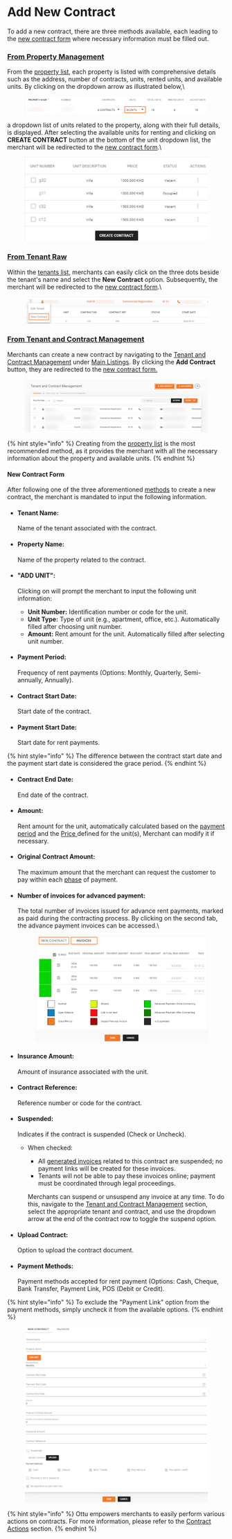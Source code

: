 # Add New Contract

To add a new contract, there are three methods available, each leading to the [new contract form](add-new-contract.md#new-contract-form) where necessary information must be filled out.

### [**From Property Management** ](add-new-contract.md#from-property-management)

From the [property list](broken-reference), each property is listed with comprehensive details such as the address, number of contracts, units, rented units, and available units. By clicking on the dropdown arrow as illustrated below,\


<figure><img src="../../../../../.gitbook/assets/image (17).png" alt=""><figcaption></figcaption></figure>

a dropdown list of units related to the property, along with their full details, is displayed. After selecting the available units for renting and clicking on **CREATE CONTRACT** button at the bottom of the unit dropdown list, the merchant will be redirected to the [new contract form](add-new-contract.md#new-contract-form).\


<figure><img src="../../../../../.gitbook/assets/image (18).png" alt=""><figcaption></figcaption></figure>

### [**From Tenant Raw**](add-new-contract.md#from-tenant-raw)&#x20;

Within the [tenants list](add-new-contract.md#from-tenant-and-contract-management), merchants can easily click on the three dots beside the tenant's name and select the **New Contract** option. Subsequently, the merchant will be redirected to the [new contract form](add-new-contract.md#new-contract-form).\


<figure><img src="../../../../../.gitbook/assets/image (19).png" alt=""><figcaption></figcaption></figure>



### [**From Tenant and Contract Management**](add-new-contract.md#from-tenant-and-contract-management)

Merchants can create a new contract by navigating to the [Tenant and Contract Management](broken-reference)  under [Main Listings](broken-reference). By clicking the **Add Contract** button, they are redirected to the [new contract form.](add-new-contract.md#new-contract-form)&#x20;

<figure><img src="../../../../../.gitbook/assets/image (20).png" alt=""><figcaption></figcaption></figure>

{% hint style="info" %}
Creating from the [property list](add-new-contract.md#from-property-management) is the most recommended method, as it provides the merchant with all the necessary information about the property and available units.
{% endhint %}

#### New Contract Form

After following one of the three aforementioned [methods](add-new-contract.md#create-new-contract) to create a new contract, the merchant is mandated to input the following information.

*   #### **Tenant Name:**&#x20;

    Name of the tenant associated with the contract.
*   #### **Property Name:**&#x20;

    Name of the property related to the contract.
*   #### **"ADD UNIT":**&#x20;

    Clicking on will prompt the merchant to input the following unit information:

    * **Unit Number:** Identification number or code for the unit.
    * **Unit Type:** Type of unit (e.g., apartment, office, etc.). Automatically filled after choosing unit number.
    * **Amount:** Rent amount for the unit. Automatically filled after selecting unit number.
*   #### **Payment Period:**&#x20;

    Frequency of rent payments (Options: Monthly, Quarterly, Semi-annually, Annually).
*   #### **Contract Start Date:**&#x20;

    Start date of the contract.
*   #### **Payment Start Date:**&#x20;

    Start date for rent payments.

{% hint style="info" %}
The difference between the contract start date and the payment start date is considered the grace period.
{% endhint %}

*   #### **Contract End Date:**&#x20;

    End date of the contract.
*   #### **Amount:**&#x20;

    Rent amount for the unit, automatically calculated based on the [payment period](add-new-contract.md#payment-period) and the [Price ](broken-reference)defined for the unit(s), Merchant can modify it if necessary.
*   #### **Original Contract Amount:**

    The maximum amount that the merchant can request the customer to pay within each [phase](add-new-contract.md#payment-period) of payment.
*   #### **Number of invoices for advanced payment:**&#x20;

    The total number of invoices issued for advance rent payments, marked as paid during the contracting process. By clicking on the second tab, the advance payment invoices can be accessed.\


    <figure><img src="../../../../../.gitbook/assets/Advance Inovices while Contracting.png" alt=""><figcaption></figcaption></figure>
*   #### **Insurance Amount:**&#x20;

    Amount of insurance associated with the unit.
*   #### **Contract Reference:**&#x20;

    Reference number or code for the contract.
*   #### **Suspended:**&#x20;

    Indicates if the contract is suspended (Check or Uncheck).

    *   When checked:

        * All [generated invoices](broken-reference) related to this contract are suspended; no payment links will be created for these invoices.
        * Tenants will not be able to pay these invoices online; payment must be coordinated through legal proceedings.

        Merchants can suspend or unsuspend any invoice at any time. To do this, navigate to the [Tenant and Contract Management](broken-reference) section, select the appropriate tenant and contract, and use the dropdown arrow at the end of the contract row to toggle the suspend option.
*   #### **Upload Contract:**&#x20;

    Option to upload the contract document.
*   #### **Payment Methods:**&#x20;

    Payment methods accepted for rent payment (Options: Cash, Cheque, Bank Transfer, Payment Link, POS (Debit or Credit).

{% hint style="info" %}
To exclude the "Payment Link" option from the payment methods, simply uncheck it from the available options.
{% endhint %}

<figure><img src="../../../../../.gitbook/assets/image (21).png" alt=""><figcaption></figcaption></figure>

{% hint style="info" %}
Ottu empowers merchants to easily perform various actions on contracts. For more information, please refer to the [Contract Actions](broken-reference) section.
{% endhint %}
